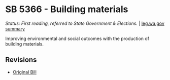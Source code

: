 # SB 5366 - Building materials
*Status: First reading, referred to State Government & Elections.* | [leg.wa.gov summary](https://app.leg.wa.gov/billsummary?BillNumber=5366&Year=2021)

Improving environmental and social outcomes with the production of building materials.

## Revisions
* [Original Bill](1/)